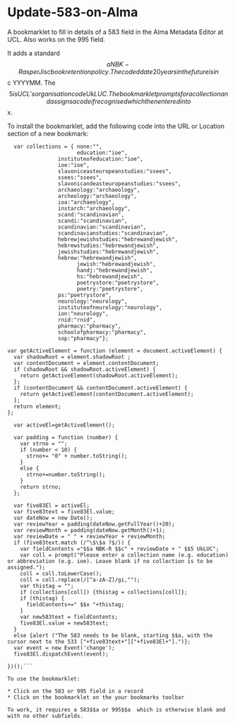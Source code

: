 # Update-583-on-Alma
A bookmarklet to fill in details of a 583 field in the Alma Metadata Editor at UCL. Also works on the 995 field.

It adds a standard $$a NBK-R as per Jisc book retention policy. The coded date 20 years in the future is in $$c YYYYMM. The $$5 is UCL's organisation code UkLUC. The bookmarklet prompts for a collection and assigns a code if recognised which then entered into $$x.

To install the bookmarklet, add the following code into the URL or Location section of a new bookmark:

```javascript:(function() {
  var collections = { none:"",
                      education:"ioe",
				instituteofeducation:"ioe",
				ioe:"ioe",
				slavoniceasteuropeanstudies:"ssees",
				ssees:"ssees",
				slavonicandeasteuropeanstudies:"ssees",
				archaeology:"archaeology",
				archeology:"archaeology",
				ioa:"archaeology",
				instarch:"archaeology",
				scand:"scandinavian",
				scandi:"scandinavian",
				scandinavian:"scandinavian",
				scandinavianstudies:"scandinavian",
				hebrewjewishstudies:"hebrewandjewish",
				hebrewstudies:"hebrewandjewish",
				jewishstudies:"hebrewandjewish",
				hebrew:"hebrewandjewish",
                      jewish:"hebrewandjewish",
                      handj:"hebrewandjewish",
                      hs:"hebrewandjewish",
                      poetrystore:"poetrystore",
                      poetry:"poetrystore",
				ps:"poetrystore",
				neurology:"neurology",
				instituteofneurology:"neurology",
				ion:"neurology",
				rnid:"rnid",
				pharmacy:"pharmacy",
				schoolofpharmacy:"pharmacy",
				sop:"pharmacy"};

var getActiveElement = function (element = document.activeElement) {
  var shadowRoot = element.shadowRoot ;
  var contentDocument = element.contentDocument;
  if (shadowRoot && shadowRoot.activeElement) {
    return getActiveElement(shadowRoot.activeElement);
  };
  if (contentDocument && contentDocument.activeElement) {
    return getActiveElement(contentDocument.activeElement);
  };
  return element;
};

  var activeEl=getActiveElement();

  var padding = function (number) {
    var strno = "";
    if (number < 10) {
      strno+= "0" + number.toString();
    }
    else {
      strno+=number.toString();
    }
    return strno;
  };

  var five83El = activeEl;
  var five83text = five83El.value;
  var dateNow = new Date();
  var reviewYear = padding(dateNow.getFullYear()+20);
  var reviewMonth = padding(dateNow.getMonth()+1);
  var reviewDate = " " + reviewYear + reviewMonth;
  if (five83text.match (/^\$\$a ?$/)) {
    var fieldContents ="$$a NBK-R $$c" + reviewDate + " $$5 UkLUC";
    var coll = prompt("Please enter a collection name (e.g. education) or abbreviation (e.g. ioe). Leave blank if no collection is to be assigned.");
    coll = coll.toLowerCase();
    coll = coll.replace(/[^a-zA-Z]/gi,"");
    var thistag = "";
    if (collections[coll]) {thistag = collections[coll]};
    if (thistag) {
      fieldContents+=" $$x "+thistag;
    }
    var new583text = fieldContents;
    five83El.value = new583text;
  }
  else {alert ("The 583 needs to be blank, starting $$a, with the cursor next to the 533 ["+five83text+"]["+five83El+"].")};
  var event = new Event('change');
  five83El.dispatchEvent(event);

})();```

To use the bookmarklet:

* Click on the 583 or 995 field in a record
* Click on the bookmarklet on the your bookmarks toolbar

To work, it requires a 583$$a or 995$$a  which is otherwise blank and with no other subfields.
